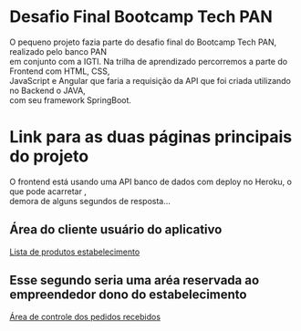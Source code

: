 # Desafio Final Bootcamp Tech PAN

  O pequeno projeto fazia parte do desafio final do Bootcamp Tech PAN, realizado pelo banco PAN <br/> 
  em conjunto com a IGTI. Na trilha de aprendizado percorremos a parte do Frontend com HTML, CSS, <br/>
  JavaScript e Angular que faria a requisição da API que foi criada utilizando no Backend o JAVA, <br/>
  com seu framework SpringBoot.


# Link para as duas páginas principais do projeto

  O frontend está usando uma API banco de dados com deploy no Heroku, o que pode acarretar ,<br/> 
  demora de alguns segundos de resposta...

## Área do cliente usuário do aplicativo
 [Lista de produtos estabelecimento](https://basic-project-delivery.vercel.app/cardapio)

## Esse segundo seria uma aréa reservada ao empreendedor dono do estabelecimento
 [Área de controle dos pedidos recebidos](https://basic-project-delivery.vercel.app/pedidos)
